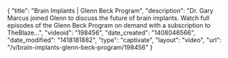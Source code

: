 {
    "title": "Brain Implants | Glenn Beck Program",
    "description": "Dr. Gary Marcus joined Glenn to discuss the future of brain implants. Watch full episodes of the Glenn Beck Program on demand with a subscription to TheBlaze...",
    "videoid": "198456",
    "date_created": "1408046566",
    "date_modified": "1418181882",
    "type": "captivate",
    "layout": "video",
    "url": "\/v\/brain-implants-glenn-beck-program\/198456"
}